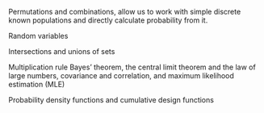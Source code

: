 Permutations and combinations, allow us to work with simple discrete known populations and directly calculate probability from it.

Random variables

Intersections and unions of sets

Multiplication rule
Bayes’ theorem, the central limit theorem and the law of large numbers, covariance and correlation, and maximum likelihood estimation (MLE)


Probability density functions and cumulative design functions